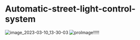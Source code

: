 # Automatic-street-light-control-system
![image_2023-03-10_13-30-03](https://user-images.githubusercontent.com/101475850/224433008-174f7a85-b43f-43d8-bf94-220d82450c31.png)
![proImage!!!!!](https://user-images.githubusercontent.com/101475850/224433032-ee018305-9dad-4cee-9595-1878cb047623.png)
